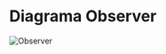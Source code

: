 # Diagrama Observer

![Observer](https://github.com/New-Tomorrow/Bertoti/assets/89146258/2ef09412-febb-42c5-8d3a-37c016446c53)
